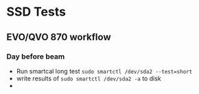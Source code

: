 # SSD Tests

## EVO/QVO 870 workflow

### Day before beam

- Run smartcal long test `sudo smartctl /dev/sda2 --test=short`
- write results of `sudo smartctl /dev/sda2 -a` to disk
-
